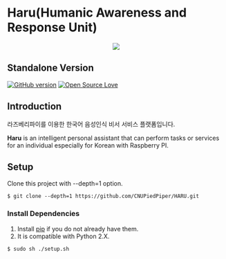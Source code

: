 
Haru(Humanic Awareness and Response Unit) 
===============================================================================

<p align="center">
  <img src="http://i.imgur.com/0TUUXZO.png">
</p>

## Standalone Version
[![GitHub version](https://badge.fury.io/gh/boennemann%2Fbadges.svg)](http://badge.fury.io/gh/boennemann%2Fbadges)
[![Open Source Love](https://badges.frapsoft.com/os/mit/mit.svg?v=102)](https://github.com/ellerbrock/open-source-badge/)

## Introduction
라즈베리파이를 이용한 한국어 음성인식 비서 서비스 플랫폼입니다.

**Haru** is an intelligent personal assistant that can perform tasks or services for an individual especially for Korean with Raspberry PI.

## Setup
Clone this project with --depth=1 option.
```
$ git clone --depth=1 https://github.com/CNUPiedPiper/HARU.git
```

### Install Dependencies

1. Install [pip](https://pip.pypa.io/) if you do not already have them.
2. It is compatible with Python 2.X.
    
```
$ sudo sh ./setup.sh
```
